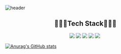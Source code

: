 <!--
**Gahyun0709/Gahyun0709** is a ✨ _special_ ✨ repository because its `README.md` (this file) appears on your GitHub profile.

Here are some ideas to get you started:

- 🔭 I’m currently working on ...
- 🌱 I’m currently learning ...
- 👯 I’m looking to collaborate on ...
- 🤔 I’m looking for help with ...
- 💬 Ask me about ...
- 📫 How to reach me: ...
- 😄 Pronouns: ...
- ⚡ Fun fact: ...
-->
![header](https://capsule-render.vercel.app/api?type=waving&color=auto&height=300&section=header&text=Gahyun&fontSize=90)
<h2 align="center">👩🏻‍💻Tech Stack👩🏻‍💻</h2>

<p align="center"><img src="https://img.shields.io/badge/Python-3766AB?style=flat-square&logo=Python&logoColor=white"/></a>
<img src="https://img.shields.io/badge/Java-007396?style=flat-square&logo=java&logoColor=white"/></a>
<img src="https://img.shields.io/badge/HTML-E34F26?style=flat-square&logo=java&logoColor=white"/></a>
<img src="https://img.shields.io/badge/CSS-1572B6?style=flat-square&logo=java&logoColor=white"/></a>
<img src="https://img.shields.io/badge/JavaScript-F7DF1E?style=flat-square&logo=JavaScript&logoColor=white"/></a>&nbsp
</p>


[![Anurag's GitHub stats](https://github-readme-stats.vercel.app/api?username=Gahyun0709&theme=tokyonight)](https://github.com/anuraghazra/github-readme-stats)

